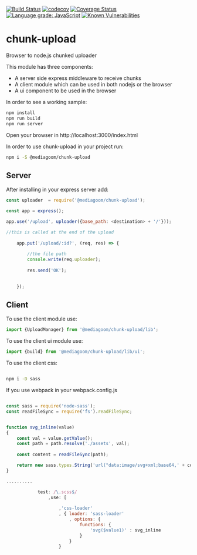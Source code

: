 [![Build Status](https://travis-ci.org/mediagoom/chunk-upload.svg?branch=master)](https://travis-ci.org/mediagoom/chunk-upload) [![codecov](https://codecov.io/gh/mediagoom/chunk-upload/branch/master/graph/badge.svg)](https://codecov.io/gh/mediagoom/chunk-upload) [![Coverage Status](https://coveralls.io/repos/github/mediagoom/chunk-upload/badge.svg?branch=master)](https://coveralls.io/github/mediagoom/chunk-upload?branch=master) [![Language grade: JavaScript](https://img.shields.io/lgtm/grade/javascript/g/mediagoom/chunk-upload.svg?logo=lgtm&logoWidth=18)](https://lgtm.com/projects/g/mediagoom/chunk-upload/context:javascript) [![Known Vulnerabilities](https://snyk.io/test/github/mediagoom/chunk-upload/badge.svg)](https://snyk.io/test/github/mediagoom/chunk-upload) 

# chunk-upload

Browser to node.js chunked uploader

This module has three components:
- A server side express middleware to receive chunks
- A client module which can be used in both nodejs or the browser
- A ui component to be used in the browser


In order to see a working sample:

```javascript
npm install
npm run build
npm run server
```

Open your browser in http://localhost:3000/index.html

In order to use chunk-upload in your project run:

```bash
npm i -S @mediagoom/chunk-upload
```
## Server

After installing in your express server add:
```javascript
const uploader  = require('@mediagoom/chunk-upload');

const app = express();

app.use('/upload', uploader({base_path: <destination> + '/'}));

//this is called at the end of the upload
    
    app.put('/upload/:id?', (req, res) => {
    
        //the file path
        console.write(req.uploader);
        
        res.send('OK');

    
    });

```

## Client

To use the client module use:

```javascript
import {UploadManager} from '@mediagoom/chunk-upload/lib';
```

To use the client ui module use:

```javascript
import {build} from '@mediagoom/chunk-upload/lib/ui';


```

To use the client css:
```bash

npm i -D sass

```

If you use webpack in your webpack.config.js

```javascript

const sass = require('node-sass');
const readFileSync = require('fs').readFileSync;


function svg_inline(value)
{
    const val = value.getValue();
    const path = path.resolve('./assets', val);
    
    const content = readFileSync(path);

    return new sass.types.String('url("data:image/svg+xml;base64,' + content.toString('base64') + '")');
}

..........

            test: /\.scss$/
                ,use: [
                  
                    ,'css-loader'
                    , { loader: 'sass-loader'
                        , options: {
                            functions: {
                                'svg($value1)' : svg_inline
                            }
                        }
                    }

```
